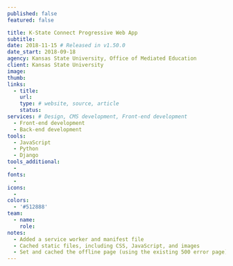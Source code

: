 ```yaml
---
published: false
featured: false

title: K-State Connect Progressive Web App
subtitle:
date: 2018-11-15 # Released in v1.50.0
date_start: 2018-09-18
agency: Kansas State University, Office of Mediated Education
client: Kansas State University
image:
thumb:
links:
  - title:
    url:
    type: # website, source, article
    status:
services: # Design, CMS development, Front-end development
  - Front-end development
  - Back-end development
tools:
  - JavaScript
  - Python
  - Django
tools_additional:
  -
fonts:
  -
icons:
  -
colors:
  - '#512888'
team:
  - name:
    role:
notes:
  - Added a service worker and manifest file
  - Cached static files, including CSS, JavaScript, and images
  - Set and cached the offline page (using the existing 500 error page)
---
```

